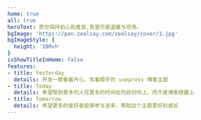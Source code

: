 ```yaml
---
home: true
all: true
heroText: 愿你保持初心和善良,笑里尽是温暖与坦荡。
bgImage: 'https://pan.zealsay.com/zealsay/cover/1.jpg'
bgImageStyle: {
  height: '100vh'
}
isShowTitleInHome: false
features:
- title: Yesterday
  details: 开发一款看着开心、写着顺手的 vuepress 博客主题
- title: Today
  details: 希望帮助更多的人花更多的时间在内容创作上，而不是博客搭建上
- title: Tomorrow
  details: 希望更多的爱好者能够参与进来，帮助这个主题更好的成长
---
```

